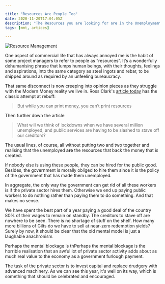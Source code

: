 ```yaml
---

title: "Resources Are People Too"
date: 2020-11-20T17:04:05Z
description: "The Resources you are looking for are in the Unemployment Queue"
tags: [mmt, artices]

---
```


![Resource Management](https://upload.wikimedia.org/wikipedia/commons/f/f0/Resource_managment.jpg)

One aspect of commercial life that has always annoyed me is the habit
of some project managers to refer to people as “resources”. It’s
a wonderfully dehumanising phrase that lumps human beings, with their
thoughts, feelings and aspirations, into the same category as steel ingots
and rebar, to be shipped around as required by an unfeeling bureaucracy.

That same disconnect is now creeping into opinion pieces as they struggle with the Modern Money reality we live in.
Ross Clark's [article today][1] has the classic attempt at rebuff:

> But while you can print money, you can’t print resources

Then further down the article

> What will we think of lockdowns when we have several million unemployed, and public services are having to be slashed to stave off our creditors?

The usual lines, of course, all without putting two and two together and
realising that the unemployed **are** the resources that back the money that
is created.

If nobody else is using these people, they can be hired for the public
good. Besides, the government is morally obliged to hire them since it
is the policy of the government that has made them unemployed.

In aggregate, the only way the government can get rid of all
these workers is if the private sector hires them. Otherwise we end
up paying public workers to do nothing rather than paying them to
do something. And that makes no sense. 

We have spent the best part of a year paying a good deal of the country
80% of their wages to remain on standby.  The creditors to stave off
are nowhere to be seen. There is no shortage of stuff on the shelf. How
many more billions of Gilts do we have to sell at near-zero redemption
yields? Surely by now, it should be clear that the old mental model is
just a laughable anachronism.

Perhaps the mental blockage is thPerhaps the mental blockage is the
horrible realisation that an awful lot of private sector activity adds
about as much real value to the economy as a government furlough payment.

The task of the private sector is to invest capital and replace drudgery
with advanced machinery. As we can see this year, it's well on its
way, which is something that should be celebrated and encouraged.

[1]:[https://www.telegraph.co.uk/news/2020/11/20/public-sector-workers-whingeing-pay-freeze-may-change-tune-reality/]

